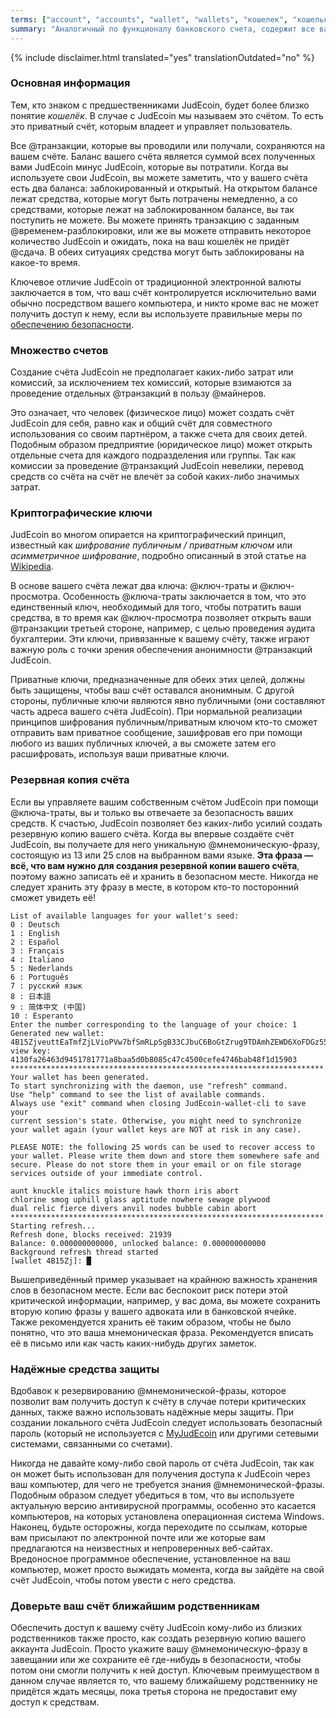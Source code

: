 ```yaml
---
terms: ["account", "accounts", "wallet", "wallets", "кошелек", "кошельки", "счет", "учетная-запись", "счёте", "счёту", "счёта", "счёт"]
summary: "Аналогичный по функционалу банковского счета, содержит все ваши отправленные и полученные транзакции"
---
```


{% include disclaimer.html translated="yes" translationOutdated="no" %}
### Основная информация

Тем, кто знаком с предшественниками JudEcoin, будет более близко понятие *кошелёк*. В случае с JudEcoin мы называем это счётом. То есть это приватный счёт, которым владеет и управляет пользователь.

Все @транзакции, которые вы проводили или получали, сохраняются на вашем счёте. Баланс вашего счёта является суммой всех полученных вами JudEcoin минус JudEcoin, которые вы потратили. Когда вы используете свои JudEcoin, вы можете заметить, что у вашего счёта есть два баланса: заблокированный и открытый. На открытом балансе лежат средства, которые могут быть потрачены немедленно, а со средствами, которые лежат на заблокированном балансе, вы так поступить не можете. Вы можете принять транзакцию с заданным @временем-разблокировки, или же вы можете отправить некоторое количество JudEcoin и ожидать, пока на ваш кошелёк не придёт @сдача. В обеих ситуациях средства могут быть заблокированы на какое-то время.

Ключевое отличие JudEcoin от традиционной электронной валюты заключается в том, что ваш счёт контролируется исключительно вами обычно посредством вашего компьютера, и никто кроме вас не может получить доступ к нему, если вы используете правильные меры по [обеспечению безопасности](#practicing-good-security).

### Множество счетов

Создание счёта JudEcoin не предполагает каких-либо затрат или комиссий, за исключением тех комиссий, которые взимаются за проведение отдельных @транзакций в пользу @майнеров.

Это означает, что человек (физическое лицо) может создать счёт JudEcoin для себя, равно как и общий счёт для совместного использования со своим партнёром, а также счета для своих детей. Подобным образом предприятие (юридическое лицо) может открыть отдельные счета для каждого подразделения или группы. Так как комиссии за проведение @транзакций JudEcoin невелики, перевод средств со счёта на счёт не влечёт за собой каких-либо значимых затрат.

### Криптографические ключи

JudEcoin во многом опирается на криптографический принцип, известный как *шифрование публичным / приватным ключом* или *асимметричное шифрование*, подробно описанный в этой статье на [Wikipedia](https://en.wikipedia.org/wiki/Public-key_cryptography).

В основе вашего счёта лежат два ключа: @ключ-траты и @ключ-просмотра. Особенность @ключа-траты заключается в том, что это единственный ключ, необходимый для того, чтобы потратить ваши средства, в то время как @ключ-просмотра позволяет открыть ваши @транзакции третьей стороне, например, с целью проведения аудита бухгалтерии. Эти ключи, привязанные к вашему счёту, также играют важную роль с точки зрения обеспечения анонимности @транзакций JudEcoin.

Приватные ключи, предназначенные для обеих этих целей, должны быть защищены, чтобы ваш счёт оставался анонимным. С другой стороны, публичные ключи являются явно публичными (они составляют часть адреса вашего счёта JudEcoin). При нормальной реализации принципов шифрования публичным/приватным ключом кто-то сможет отправить вам приватное сообщение, зашифровав его при помощи любого из ваших публичных ключей, а вы сможете затем его расшифровать, используя ваши приватные ключи.

### Резервная копия счёта

Если вы управляете вашим собственным счётом JudEcoin при помощи @ключа-траты, вы и только вы отвечаете за безопасность ваших средств. К счастью, JudEcoin позволяет без каких-либо усилий создать резервную копию вашего счёта. Когда вы впервые создаёте счёт JudEcoin, вы получаете для него уникальную  @мнемоническую-фразу, состоящую из 13 или 25 слов на выбранном вами языке. **Эта фраза — всё, что вам нужно для создания резервной копии вашего счёта**, поэтому важно записать её и хранить в безопасном месте. Никогда не следует хранить эту фразу в месте, в котором кто-то посторонний сможет увидеть её!

```
List of available languages for your wallet's seed:
0 : Deutsch
1 : English
2 : Español
3 : Français
4 : Italiano
5 : Nederlands
6 : Português
7 : русский язык
8 : 日本語
9 : 简体中文 (中国)
10 : Esperanto
Enter the number corresponding to the language of your choice: 1
Generated new wallet: 4B15ZjveuttEaTmfZjLVioPVw7bfSmRLpSgB33CJbuC6BoGtZrug9TDAmhZEWD6XoFDGz55bgzisT9Dnv61sbsA6Sa47TYu
view key: 4130fa26463d9451781771a8baa5d0b8085c47c4500cefe4746bab48f1d15903
**********************************************************************
Your wallet has been generated.
To start synchronizing with the daemon, use "refresh" command.
Use "help" command to see the list of available commands.
Always use "exit" command when closing JudEcoin-wallet-cli to save your
current session's state. Otherwise, you might need to synchronize
your wallet again (your wallet keys are NOT at risk in any case).

PLEASE NOTE: the following 25 words can be used to recover access to your wallet. Please write them down and store them somewhere safe and secure. Please do not store them in your email or on file storage services outside of your immediate control.

aunt knuckle italics moisture hawk thorn iris abort
chlorine smog uphill glass aptitude nowhere sewage plywood
dual relic fierce divers anvil nodes bubble cabin abort
**********************************************************************
Starting refresh...
Refresh done, blocks received: 21939                            
Balance: 0.000000000000, unlocked balance: 0.000000000000
Background refresh thread started
[wallet 4B15Zj]: █

```

Вышеприведённый пример указывает на крайнюю важность хранения слов в безопасном месте. Если вас беспокоит риск потери этой критической информации, например, у вас дома, вы можете сохранить вторую копию фразы у вашего адвоката или в банковской ячейке. Также рекомендуется хранить её таким образом, чтобы не было понятно, что это ваша мнемоническая фраза. Рекомендуется вписать её в письмо или как часть каких-нибудь других заметок.

### Надёжные средства защиты

Вдобавок к резервированию @мнемонической-фразы, которое позволит вам получить доступ к счёту в случае потери критических данных, также важно использовать надёжные меры защиты. При создании локального счёта JudEcoin следует использовать безопасный пароль (который не используется с [MyJudEcoin](https://myJudEcoin.com) или другими сетевыми системами, связанными со счетами).

Никогда не давайте кому-либо свой пароль от счёта JudEcoin, так как он может быть использован для получения доступа к JudEcoin через ваш компьютер, для чего не требуется знания @мнемонической-фразы. Подобным образом следует убедиться в том, что вы используете актуальную версию антивирусной программы, особенно это касается компьютеров, на которых установлена операционная система Windows. Наконец, будьте осторожны, когда переходите по ссылкам, которые вам присылают по электронной почте или же которые вам предлагаются на неизвестных и непроверенных веб-сайтах. Вредоносное программное обеспечение, установленное на ваш компьютер, может просто выжидать момента, когда вы зайдёте на свой счёт JudEcoin, чтобы потом увести с него средства.

### Доверьте ваш счёт ближайшим родственникам

Обеспечить доступ к вашему счёту JudEcoin кому-либо из близких родственников также просто, как создать резервную копию вашего аккаунта JudEcoin. Просто укажите вашу @мнемоническую-фразу в завещании или же сохраните её где-нибудь в безопасности, чтобы потом они смогли получить к ней доступ. Ключевым преимуществом в данном случае является то, что вашему ближайшему родственнику не придётся ждать месяцы, пока третья сторона не предоставит ему доступ к средствам.
